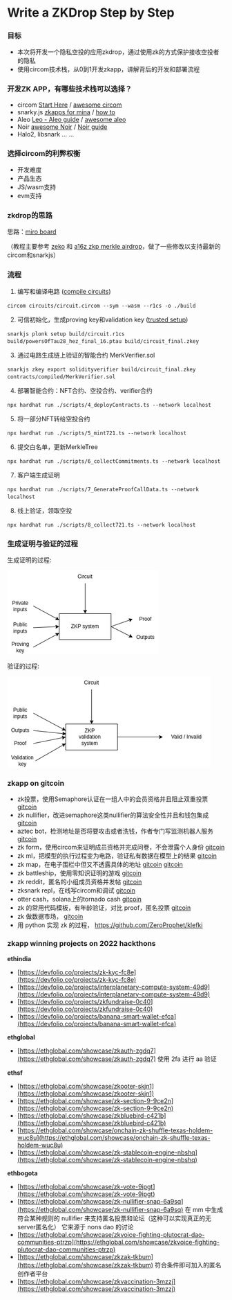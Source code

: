 # Write a ZKDrop Step by Step

### 目标

- 本次将开发一个隐私空投的应用zkdrop，通过使用zk的方式保护接收空投者的隐私
- 使用circom技术栈，从0到1开发zkapp，讲解背后的开发和部署流程

### 开发ZK APP，有哪些技术栈可以选择？

- circom   [Start Here](https://docs.circom.io/) / [awesome circom](https://github.com/arnaucube/awesome-circom)
- snarky.js  [zkapps for mina](https://zkappsformina.com/)  / [how to](https://docs.minaprotocol.com/zkapps/how-to-write-a-zkapp)
- Aleo   [Leo - Aleo guide](https://developer.aleo.org/getting_started)  / [awesome aleo](https://github.com/howardwu/awesome-aleo)
- Noir  [awesome Noir](https://github.com/noir-lang/awesome-noir)  / [Noir guide](https://docs.aztec.network/developers/noir)
- Halo2, libsnark … …

### 选择circom的利弊权衡

- 开发难度
- 产品生态
- JS/wasm支持
- evm支持

### zkdrop的思路

思路：[miro board](https://miro.com/app/board/uXjVOCOM9cg=/?invite_link_id=79946175165)

（教程主要参考 [zeko](https://github.com/enricobottazzi/Zeko) 和 [a16z zkp merkle airdrop](https://github.com/a16z/zkp-merkle-airdrop-contracts)，做了一些修改以支持最新的circom和snarkjs）

### 流程

1. 编写和编译电路 ([compile circuits](https://docs.circom.io/getting-started/compiling-circuits/))

`circom circuits/circuit.circom --sym --wasm --r1cs -o ./build`

2. 可信初始化，生成proving key和validation key ([trusted setup](https://docs.circom.io/getting-started/proving-circuits/))

`snarkjs plonk setup build/circuit.r1cs build/powersOfTau28_hez_final_16.ptau build/circuit_final.zkey`

3. 通过电路生成链上验证的智能合约 MerkVerifier.sol

`snarkjs zkey export solidityverifier build/circuit_final.zkey contracts/compiled/MerkVerifier.sol`

4. 部署智能合约：NFT合约、空投合约、verifier合约

`npx hardhat run ./scripts/4_deployContracts.ts --network localhost`

5. 将一部分NFT转给空投合约

`npx hardhat run ./scripts/5_mint721.ts --network localhost`

6. 提交白名单，更新MerkleTree

`npx hardhat run ./scripts/6_collectCommitments.ts --network localhost`

7. 客户端生成证明

`npx hardhat run ./scripts/7_GenerateProofCallData.ts --network localhost`

8. 线上验证，领取空投

`npx hardhat run ./scripts/8_collect721.ts --network localhost`

### 生成证明与验证的过程

生成证明的过程:

![生成证明的过程](pics/process_of_proving.png)

验证的过程:

![验证的过程](pics/process_of_validating.png)


### zkapp on gitcoin

- zk投票，使用Semaphore认证在一组人中的会员资格并且阻止双重投票 [gitcoin](https://gitcoin.co/grants/7822/zero-voting-a-privacy-focused-voting-system)
- zk nullifier，改进semaphore这类nullifier的算法安全性并且和钱包集成  [gitcoin](https://gitcoin.co/grants/7638/zk-nullifiers-new-cryptography-for-sybil-resistan)
- aztec bot，检测地址是否将要攻击或者洗钱，作者专门写监测机器人服务  [gitcoin](https://gitcoin.co/grants/7322/forta-bots-funding-money-laundering-through-aztec)
- zk form，使用circom来证明成员资格并完成问卷，不会泄露个人身份  [gitcoin](https://gitcoin.co/grants/7223/zkforms-proof-of-humanity)
- zk ml，把模型的执行过程变为电路，验证私有数据在模型上的结果 [gitcoin](https://gitcoin.co/grants/4847/zkml)
- zk map，在电子围栏中但又不透露具体的地址 [gitcoin](https://gitcoin.co/grants/5781/zkmaps-proof-of-location)  [gitcoin](https://gitcoin.co/grants/5613/zk-locale-privacy-preserving-proof-of-presence)
- zk battleship，使用零知识证明的游戏 [gitcoin](https://gitcoin.co/grants/5397/battlezips-v2-zero-knowledge-state-channel-battle)
- zk reddit，匿名的小组成员资格并发帖  [gitcoin](https://gitcoin.co/grants/5133/zk-reddit)
- zksnark repl，在线写circom和调试  [gitcoin](https://gitcoin.co/grants/5121/zkrepl-an-online-playground-for-zero-knowledge-ci)
- otter cash，solana上的tornado cash  [gitcoin](https://gitcoin.co/grants/5013/otter-cash-cheap-zk-on-solana)
- zk 的常用代码模板，有年龄验证，对比 proof，匿名投票   [gitcoin](https://gitcoin.co/grants/4858/zk-block-boilerplate-tools-to-bootstrap-zk-dapps)
- zk 做数据市场， [gitcoin](https://gitcoin.co/grants/4850/zk-data-marketplace)
- 用 python 实现 zk 的过程， https://github.com/ZeroProphet/klefki

### zkapp winning projects on 2022 hackthons

**ethindia**

- [https://devfolio.co/projects/zk-kyc-fc8e](https://devfolio.co/projects/zk-kyc-fc8e)
- [https://devfolio.co/projects/interplanetary-compute-system-49d9](https://devfolio.co/projects/interplanetary-compute-system-49d9)
- [https://devfolio.co/projects/zkfundraise-0c40](https://devfolio.co/projects/zkfundraise-0c40)
- [https://devfolio.co/projects/banana-smart-wallet-efca](https://devfolio.co/projects/banana-smart-wallet-efca)

**ethglobal**

- [https://ethglobal.com/showcase/zkauth-zgdq7](https://ethglobal.com/showcase/zkauth-zgdq7)   使用 2fa 进行 aa 验证

**ethsf**

- [https://ethglobal.com/showcase/zkooter-skjn1](https://ethglobal.com/showcase/zkooter-skjn1)
- [https://ethglobal.com/showcase/zk-section-9-9ce2n](https://ethglobal.com/showcase/zk-section-9-9ce2n)
- [https://ethglobal.com/showcase/zkbluebird-c421b](https://ethglobal.com/showcase/zkbluebird-c421b)
- [https://ethglobal.com/showcase/onchain-zk-shuffle-texas-holdem-wuc8u](https://ethglobal.com/showcase/onchain-zk-shuffle-texas-holdem-wuc8u)
- [https://ethglobal.com/showcase/zk-stablecoin-engine-nbshq](https://ethglobal.com/showcase/zk-stablecoin-engine-nbshq)

**ethbogota**

- [https://ethglobal.com/showcase/zk-vote-9ipgt](https://ethglobal.com/showcase/zk-vote-9ipgt)
- [https://ethglobal.com/showcase/zk-nullifier-snap-6a9sq](https://ethglobal.com/showcase/zk-nullifier-snap-6a9sq) 在 mm 中生成符合某种规则的 nullifier 来支持匿名投票和论坛（这种可以实现真正的无server匿名化） 它来源于 nons dao 的讨论
- [https://ethglobal.com/showcase/zkvoice-fighting-plutocrat-dao-communities-ptrzp](https://ethglobal.com/showcase/zkvoice-fighting-plutocrat-dao-communities-ptrzp)
- [https://ethglobal.com/showcase/zkzak-tkbum](https://ethglobal.com/showcase/zkzak-tkbum)  符合条件即可加入的匿名创作者平台
- [https://ethglobal.com/showcase/zkvaccination-3mzzj](https://ethglobal.com/showcase/zkvaccination-3mzzj)